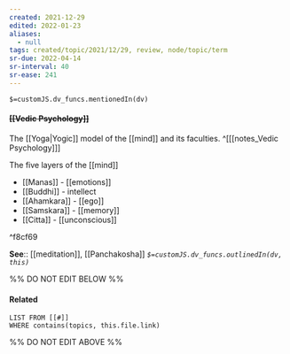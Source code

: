 ```yaml
---
created: 2021-12-29 
edited: 2022-01-23
aliases:
  - null
tags: created/topic/2021/12/29, review, node/topic/term
sr-due: 2022-04-14
sr-interval: 40
sr-ease: 241
---
```

`$=customJS.dv_funcs.mentionedIn(dv)`

#### <s class="topic-title">[[Vedic Psychology]]</s> 

The [[Yoga|Yogic]] model of the [[mind]] and its faculties.
^[[[notes_Vedic Psychology]]]

The five layers of the [[mind]]
- [[Manas]] - [[emotions]]
- [[Buddhi]] - intellect
- [[Ahamkara]] - [[ego]]
- [[Samskara]] - [[memory]]
- [[Citta]] - [[unconscious]]  

^f8cf69


**See**:: [[meditation]], [[Panchakosha]]
*`$=customJS.dv_funcs.outlinedIn(dv, this)`*

%% DO NOT EDIT BELOW %%

#### Related 

```dataview
LIST FROM [[#]]
WHERE contains(topics, this.file.link)
```
%% DO NOT EDIT ABOVE %%
